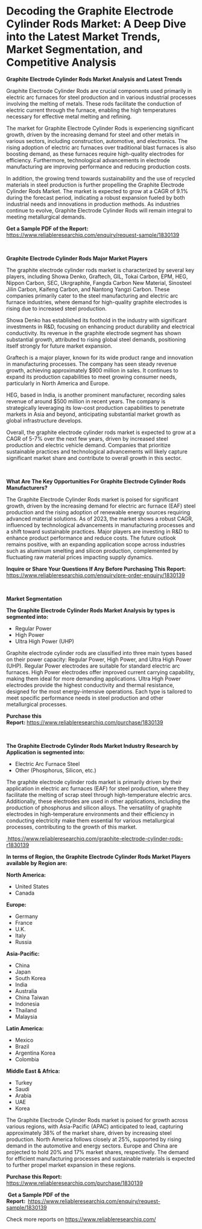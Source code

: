 <p><h1>Decoding the Graphite Electrode Cylinder Rods Market: A Deep Dive into the Latest Market Trends, Market Segmentation, and Competitive Analysis</h1></p><p><strong>Graphite Electrode Cylinder Rods Market Analysis and Latest Trends</strong></p>
<p><p>Graphite Electrode Cylinder Rods are crucial components used primarily in electric arc furnaces for steel production and in various industrial processes involving the melting of metals. These rods facilitate the conduction of electric current through the furnace, enabling the high temperatures necessary for effective metal melting and refining.</p><p>The market for Graphite Electrode Cylinder Rods is experiencing significant growth, driven by the increasing demand for steel and other metals in various sectors, including construction, automotive, and electronics. The rising adoption of electric arc furnaces over traditional blast furnaces is also boosting demand, as these furnaces require high-quality electrodes for efficiency. Furthermore, technological advancements in electrode manufacturing are improving performance and reducing production costs.</p><p>In addition, the growing trend towards sustainability and the use of recycled materials in steel production is further propelling the Graphite Electrode Cylinder Rods Market. The market is expected to grow at a CAGR of 9.1% during the forecast period, indicating a robust expansion fueled by both industrial needs and innovations in production methods. As industries continue to evolve, Graphite Electrode Cylinder Rods will remain integral to meeting metallurgical demands.</p></p>
<p><strong>Get a Sample PDF of the Report:&nbsp;</strong> <a href="https://www.reliableresearchiq.com/enquiry/request-sample/1830139?utm_campaign=3046&utm_medium=2&utm_source=Github&utm_content=ia&utm_term=03042025&utm_id=graphite-electrode-cylinder-rods">https://www.reliableresearchiq.com/enquiry/request-sample/1830139</a></p>
<p>&nbsp;</p>
<p><strong>Graphite Electrode Cylinder Rods Major Market Players</strong></p>
<p><p>The graphite electrode cylinder rods market is characterized by several key players, including Showa Denko, Graftech, GIL, Tokai Carbon, EPM, HEG, Nippon Carbon, SEC, Ukrgraphite, Fangda Carbon New Material, Sinosteel Jilin Carbon, Kaifeng Carbon, and Nantong Yangzi Carbon. These companies primarily cater to the steel manufacturing and electric arc furnace industries, where demand for high-quality graphite electrodes is rising due to increased steel production.</p><p>Showa Denko has established its foothold in the industry with significant investments in R&D, focusing on enhancing product durability and electrical conductivity. Its revenue in the graphite electrode segment has shown substantial growth, attributed to rising global steel demands, positioning itself strongly for future market expansion.</p><p>Graftech is a major player, known for its wide product range and innovation in manufacturing processes. The company has seen steady revenue growth, achieving approximately $900 million in sales. It continues to expand its production capabilities to meet growing consumer needs, particularly in North America and Europe.</p><p>HEG, based in India, is another prominent manufacturer, recording sales revenue of around $500 million in recent years. The company is strategically leveraging its low-cost production capabilities to penetrate markets in Asia and beyond, anticipating substantial market growth as global infrastructure develops.</p><p>Overall, the graphite electrode cylinder rods market is expected to grow at a CAGR of 5-7% over the next few years, driven by increased steel production and electric vehicle demand. Companies that prioritize sustainable practices and technological advancements will likely capture significant market share and contribute to overall growth in this sector.</p></p>
<p>&nbsp;</p>
<p><strong>What Are The Key Opportunities For Graphite Electrode Cylinder Rods Manufacturers?</strong></p>
<p><p>The Graphite Electrode Cylinder Rods market is poised for significant growth, driven by the increasing demand for electric arc furnace (EAF) steel production and the rising adoption of renewable energy sources requiring advanced material solutions. As of 2023, the market shows a robust CAGR, influenced by technological advancements in manufacturing processes and a shift toward sustainable practices. Major players are investing in R&D to enhance product performance and reduce costs. The future outlook remains positive, with an expanding application scope across industries such as aluminum smelting and silicon production, complemented by fluctuating raw material prices impacting supply dynamics.</p></p>
<p><strong>Inquire or Share Your Questions If Any Before Purchasing This Report:</strong> <a href="https://www.reliableresearchiq.com/enquiry/pre-order-enquiry/1830139?utm_campaign=3046&utm_medium=2&utm_source=Github&utm_content=ia&utm_term=03042025&utm_id=graphite-electrode-cylinder-rods">https://www.reliableresearchiq.com/enquiry/pre-order-enquiry/1830139</a></p>
<p>&nbsp;</p>
<p><strong>Market Segmentation</strong></p>
<p><strong>The Graphite Electrode Cylinder Rods Market Analysis by types is segmented into:</strong></p>
<p><ul><li>Regular Power</li><li>High Power</li><li>Ultra High Power (UHP)</li></ul></p>
<p><p>Graphite electrode cylinder rods are classified into three main types based on their power capacity: Regular Power, High Power, and Ultra High Power (UHP). Regular Power electrodes are suitable for standard electric arc furnaces. High Power electrodes offer improved current carrying capability, making them ideal for more demanding applications. Ultra High Power electrodes provide the highest conductivity and thermal resistance, designed for the most energy-intensive operations. Each type is tailored to meet specific performance needs in steel production and other metallurgical processes.</p></p>
<p><strong>Purchase this Report:&nbsp;</strong><a href="https://www.reliableresearchiq.com/purchase/1830139?utm_campaign=3046&utm_medium=2&utm_source=Github&utm_content=ia&utm_term=03042025&utm_id=graphite-electrode-cylinder-rods">https://www.reliableresearchiq.com/purchase/1830139</a></p>
<p>&nbsp;</p>
<p><strong>The Graphite Electrode Cylinder Rods Market Industry Research by Application is segmented into:</strong></p>
<p><ul><li>Electric Arc Furnace Steel</li><li>Other (Phosphorus, Silicon, etc.)</li></ul></p>
<p><p>The graphite electrode cylinder rods market is primarily driven by their application in electric arc furnaces (EAF) for steel production, where they facilitate the melting of scrap steel through high-temperature electric arcs. Additionally, these electrodes are used in other applications, including the production of phosphorus and silicon alloys. The versatility of graphite electrodes in high-temperature environments and their efficiency in conducting electricity make them essential for various metallurgical processes, contributing to the growth of this market.</p></p>
<p><a href="https://www.reliableresearchiq.com/graphite-electrode-cylinder-rods-r1830139?utm_campaign=3046&utm_medium=2&utm_source=Github&utm_content=ia&utm_term=03042025&utm_id=graphite-electrode-cylinder-rods">&nbsp;https://www.reliableresearchiq.com/graphite-electrode-cylinder-rods-r1830139</a></p>
<p><strong>In terms of Region, the Graphite Electrode Cylinder Rods Market Players available by Region are:</strong></p>
<p>
    <p> <strong> North America: </strong>
        <ul>
            <li>United States</li>
            <li>Canada</li>
        </ul>
        </p> 
    <p> <strong> Europe: </strong>
        <ul>
            <li>Germany</li>
            <li>France</li>
            <li>U.K.</li>
            <li>Italy</li>
            <li>Russia</li>
        </ul>
        </p> 
    <p> <strong> Asia-Pacific: </strong>
        <ul>
            <li>China</li>
            <li>Japan</li>
            <li>South Korea</li>
            <li>India</li>
            <li>Australia</li>
            <li>China Taiwan</li>
            <li>Indonesia</li>
            <li>Thailand</li>
            <li>Malaysia</li>
        </ul>
        </p> 
    <p> <strong> Latin America: </strong>
        <ul>
            <li>Mexico</li>
            <li>Brazil</li>
            <li>Argentina Korea</li>
            <li>Colombia</li>
        </ul>
        </p> 
    <p> <strong> Middle East & Africa: </strong>
        <ul>
            <li>Turkey</li>
            <li>Saudi</li>
            <li>Arabia</li>
            <li>UAE</li>
            <li>Korea</li>
        </ul>
    </p>
    </p>
<p><p>The Graphite Electrode Cylinder Rods market is poised for growth across various regions, with Asia-Pacific (APAC) anticipated to lead, capturing approximately 38% of the market share, driven by increasing steel production. North America follows closely at 25%, supported by rising demand in the automotive and energy sectors. Europe and China are projected to hold 20% and 17% market shares, respectively. The demand for efficient manufacturing processes and sustainable materials is expected to further propel market expansion in these regions.</p></p>
<p><strong>Purchase this Report: </strong><a href="https://www.reliableresearchiq.com/purchase/1830139?utm_campaign=3046&utm_medium=2&utm_source=Github&utm_content=ia&utm_term=03042025&utm_id=graphite-electrode-cylinder-rods">https://www.reliableresearchiq.com/purchase/1830139</a></p>
<p>&nbsp;<strong>Get a Sample PDF of the Report:&nbsp;&nbsp;</strong><a href="https://www.reliableresearchiq.com/enquiry/request-sample/1830139?utm_campaign=3046&utm_medium=2&utm_source=Github&utm_content=ia&utm_term=03042025&utm_id=graphite-electrode-cylinder-rods">https://www.reliableresearchiq.com/enquiry/request-sample/1830139</a></p>
<p><strong></strong></p>
<p>Check more reports on <a href="https://www.reliableresearchiq.com/?utm_campaign=3046&utm_medium=2&utm_source=Github&utm_content=ia&utm_term=03042025&utm_id=graphite-electrode-cylinder-rods">https://www.reliableresearchiq.com/</a></p>